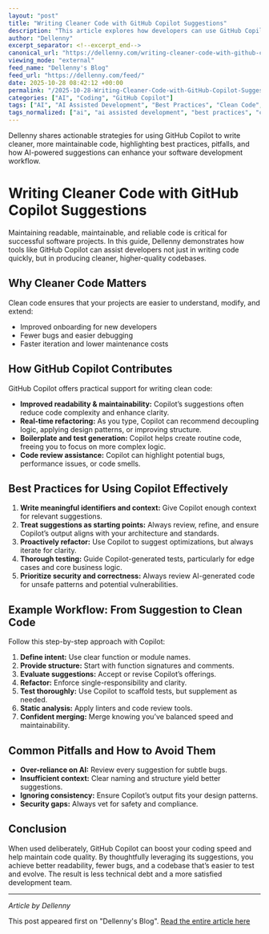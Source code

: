 ```yaml
---
layout: "post"
title: "Writing Cleaner Code with GitHub Copilot Suggestions"
description: "This article explores how developers can use GitHub Copilot not just to speed up coding, but to improve code quality and maintainability. It covers best practices for using Copilot-generated suggestions, refactoring, testing, and avoiding security pitfalls, ensuring developers maintain control and produce clean, reliable code."
author: "Dellenny"
excerpt_separator: <!--excerpt_end-->
canonical_url: "https://dellenny.com/writing-cleaner-code-with-github-copilot-suggestions/"
viewing_mode: "external"
feed_name: "Dellenny's Blog"
feed_url: "https://dellenny.com/feed/"
date: 2025-10-28 08:42:12 +00:00
permalink: "/2025-10-28-Writing-Cleaner-Code-with-GitHub-Copilot-Suggestions.html"
categories: ["AI", "Coding", "GitHub Copilot"]
tags: ["AI", "AI Assisted Development", "Best Practices", "Clean Code", "Code Quality", "Code Review", "Code Suggestions", "Coding", "Developer Productivity", "GitHib Copilot", "GitHub Copilot", "Maintainability", "Posts", "Refactoring", "Software Development", "Test Generation"]
tags_normalized: ["ai", "ai assisted development", "best practices", "clean code", "code quality", "code review", "code suggestions", "coding", "developer productivity", "githib copilot", "github copilot", "maintainability", "posts", "refactoring", "software development", "test generation"]
---
```


Dellenny shares actionable strategies for using GitHub Copilot to write cleaner, more maintainable code, highlighting best practices, pitfalls, and how AI-powered suggestions can enhance your software development workflow.<!--excerpt_end-->

# Writing Cleaner Code with GitHub Copilot Suggestions

Maintaining readable, maintainable, and reliable code is critical for successful software projects. In this guide, Dellenny demonstrates how tools like GitHub Copilot can assist developers not just in writing code quickly, but in producing cleaner, higher-quality codebases.

## Why Cleaner Code Matters

Clean code ensures that your projects are easier to understand, modify, and extend:

- Improved onboarding for new developers
- Fewer bugs and easier debugging
- Faster iteration and lower maintenance costs

## How GitHub Copilot Contributes

GitHub Copilot offers practical support for writing clean code:

- **Improved readability & maintainability:** Copilot’s suggestions often reduce code complexity and enhance clarity.
- **Real-time refactoring:** As you type, Copilot can recommend decoupling logic, applying design patterns, or improving structure.
- **Boilerplate and test generation:** Copilot helps create routine code, freeing you to focus on more complex logic.
- **Code review assistance:** Copilot can highlight potential bugs, performance issues, or code smells.

## Best Practices for Using Copilot Effectively

1. **Write meaningful identifiers and context:** Give Copilot enough context for relevant suggestions.
2. **Treat suggestions as starting points:** Always review, refine, and ensure Copilot’s output aligns with your architecture and standards.
3. **Proactively refactor:** Use Copilot to suggest optimizations, but always iterate for clarity.
4. **Thorough testing:** Guide Copilot-generated tests, particularly for edge cases and core business logic.
5. **Prioritize security and correctness:** Always review AI-generated code for unsafe patterns and potential vulnerabilities.

## Example Workflow: From Suggestion to Clean Code

Follow this step-by-step approach with Copilot:

1. **Define intent:** Use clear function or module names.
2. **Provide structure:** Start with function signatures and comments.
3. **Evaluate suggestions:** Accept or revise Copilot’s offerings.
4. **Refactor:** Enforce single-responsibility and clarity.
5. **Test thoroughly:** Use Copilot to scaffold tests, but supplement as needed.
6. **Static analysis:** Apply linters and code review tools.
7. **Confident merging:** Merge knowing you’ve balanced speed and maintainability.

## Common Pitfalls and How to Avoid Them

- **Over-reliance on AI:** Review every suggestion for subtle bugs.
- **Insufficient context:** Clear naming and structure yield better suggestions.
- **Ignoring consistency:** Ensure Copilot’s output fits your design patterns.
- **Security gaps:** Always vet for safety and compliance.

## Conclusion

When used deliberately, GitHub Copilot can boost your coding speed and help maintain code quality. By thoughtfully leveraging its suggestions, you achieve better readability, fewer bugs, and a codebase that’s easier to test and evolve. The result is less technical debt and a more satisfied development team.

---

*Article by Dellenny*

This post appeared first on "Dellenny's Blog". [Read the entire article here](https://dellenny.com/writing-cleaner-code-with-github-copilot-suggestions/)
